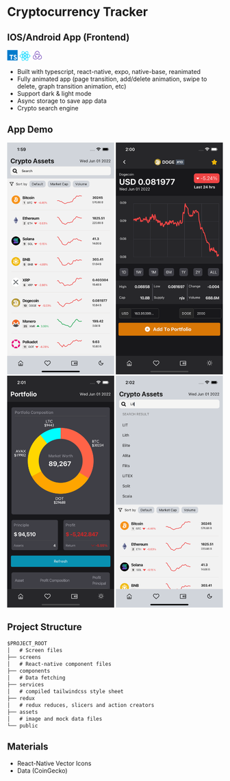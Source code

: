 # Cryptocurrency Tracker

## IOS/Android App (Frontend)

<p float="left">
    <img src="./pic/typescript.svg" width="25">
    <img src="./pic/react-js.png" width="25">
    <img src="./pic/redux.png" width="25">
</p>

- Built with typescript, react-native, expo, native-base, reanimated
- Fully animated app (page transition, add/delete animation, swipe to delete, graph transition animation, etc)
- Support dark & light mode
- Async storage to save app data
- Crypto search engine

## App Demo

<img src="./pic/home.png" width="250">
<img src="./pic/chart.png" width="250">
<img src="./pic/portfolio.png" width="250">
<img src="./pic/search.png" width="250">

## Project Structure

```
$PROJECT_ROOT
│   # Screen files
├── screens
│   # React-native component files
├── components
│   # Data fetching
├── services
│   # compiled tailwindcss style sheet
├── redux
│   # redux reduces, slicers and action creators
├── assets
│   # image and mock data files
└── public
```

## Materials

- React-Native Vector Icons
- Data (CoinGecko)
